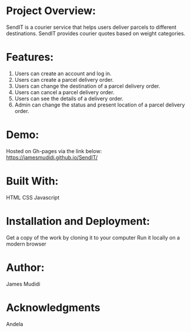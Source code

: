# Project Overview:
SendIT is a courier service that helps users deliver parcels to different destinations. SendIT provides courier quotes based on weight categories.

# Features:
1. Users can create an account and log in.
2. Users can create a parcel delivery order.
3. Users can change the destination of a parcel delivery order.
4. Users can cancel a parcel delivery order.
5. Users can see the details of a delivery order.
6. Admin can change the status and present location of a parcel delivery order.

# Demo:
Hosted on Gh-pages via the link below:
https://jamesmudidi.github.io/SendIT/

# Built With:
HTML
CSS
Javascript

# Installation and Deployment:
Get a copy of the work by cloning it to your computer
Run it locally on a modern browser

# Author:
James Mudidi

# Acknowledgments
Andela
